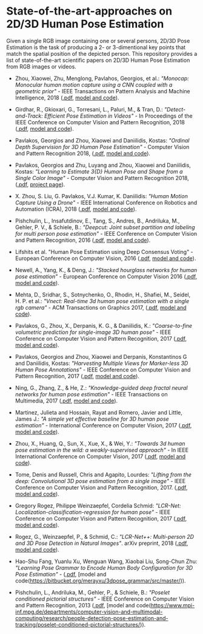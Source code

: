 # State-of-the-art-approaches on 2D/3D Human Pose Estimation
Given a single RGB image containing one or several persons, 2D/3D Pose Estimation is the task of producing a 2- or 3-dimentional key points that match the spatial position of the depicted person. This repository provides a list of state-of-the-art scientific papers on 2D/3D Human Pose Estimation from RGB images or videos. 

* Zhou, Xiaowei, Zhu, Menglong, Pavlahos, Georgios, et al.: *"Monocap: Monocular human motion capture using a CNN coupled with a geometric prior"* - IEEE Transactions on Pattern Analysis and Machine Intelligence, 2018 ([.pdf](https://arxiv.org/pdf/1701.02354.pdf), [model and code](https://github.com/daniilidis-group/monocap)).


* Girdhar, R., Gkioxari, G., Torresani, L., Paluri, M., & Tran, D.: *"Detect-and-Track: Efficient Pose Estimation in Videos"* - In Proceedings of the IEEE Conference on Computer Vision and Pattern Recognition, 2018 ([.pdf](https://arxiv.org/pdf/1712.09184.pdf), [model and code](https://rohitgirdhar.github.io/DetectAndTrack/)).

* Pavlakos, Georgios and Zhou, Xiaowei and Daniilidis, Kostas: *"Ordinal Depth Supervision for 3D Human Pose Estimation"* - Computer Vision and Pattern Recognition 2018, ([.pdf](http://openaccess.thecvf.com/content_cvpr_2018/papers/Pavlakos_Ordinal_Depth_Supervision_CVPR_2018_paper.pdf), [model and code](https://www.seas.upenn.edu/~pavlakos/projects/ordinal/)).


* Pavlakos, Georgios and Zhu, Luyang and Zhou, Xiaowei and Daniilidis, Kostas: *"Learning to Estimate 3{D} Human Pose and Shape from a Single Color Image"* - Computer Vision and Pattern Recognition 2018, ([.pdf](https://arxiv.org/pdf/1805.04092.pdf), [project page](https://www.seas.upenn.edu/~pavlakos/projects/humanshape/)).


* X. Zhou, S. Liu, G. Pavlakos, V.J. Kumar, K. Daniilidis: *"Human Motion Capture Using a Drone"* - IEEE International Conference on Robotics and Automation (ICRA), 2018 ([.pdf](http://www.cis.upenn.edu/~kostas/mypub.dir/xiaowei18icra.pdf), [model and code](https://github.com/daniilidis-group/drocap)).


* Pishchulin, L., Insafutdinov, E., Tang, S., Andres, B., Andriluka, M., Gehler, P. V., & Schiele, B.: *"Deepcut: Joint subset partition and labeling for multi person pose estimation"* - IEEE Conference on Computer Vision and Pattern Recognition, 2016 ([.pdf](http://pose.mpi-inf.mpg.de/contents/pishchulin16cvpr.pdf), [model and code](http://pose.mpi-inf.mpg.de/)).


* Lifshits et al. "Human Pose Estimation using Deep Consensus Voting" - European Conference on Computer Vision, 2016 ([.pdf](https://arxiv.org/pdf/1603.08212.pdf), [model and code](https://github.com/italif/deep-voting-hpe)).


* Newell, A., Yang, K., & Deng, J.: *"Stacked hourglass networks for human pose estimation"* - European Conference on Computer Vision 2016 ([.pdf](https://arxiv.org/pdf/1603.06937.pdf), [model and code](https://github.com/princeton-vl/pose-hg-demo)).

* Mehta, D., Sridhar, S., Sotnychenko, O., Rhodin, H., Shafiei, M., Seidel, H. P. et al.: *"Vnect: Real-time 3d human pose estimation with a single rgb camera"* - ACM Transactions on Graphics 2017, ([.pdf](https://arxiv.org/pdf/1705.01583.pdf), [model and code](http://gvv.mpi-inf.mpg.de/projects/VNect/)).

* Pavlakos, G., Zhou, X., Derpanis, K. G., & Daniilidis, K.: *"Coarse-to-fine volumetric prediction for single-image 3D human pose"* - IEEE Conference on Computer Vision and Pattern Recognition, 2017 ([.pdf](http://openaccess.thecvf.com/content_cvpr_2017/papers/Pavlakos_Coarse-To-Fine_Volumetric_Prediction_CVPR_2017_paper.pdf), [model and code](https://www.seas.upenn.edu/~pavlakos/projects/volumetric/)).


* Pavlakos, Georgios and Zhou, Xiaowei and Derpanis, Konstantinos G and Daniilidis, Kostas: *"Harvesting Multiple Views for Marker-less 3D Human Pose Annotations"* - IEEE Conference on Computer Vision and Pattern Recognition, 2017 ([.pdf](https://www.seas.upenn.edu/~pavlakos/projects/harvesting/files/harvesting.pdf), [model and code](https://github.com/geopavlakos/harvesting/)).


* Ning, G., Zhang, Z., & He, Z.: *"Knowledge-guided deep fractal neural networks for human pose estimation"* - IEEE Transactions on Multimedia, 2017 ([.pdf](https://arxiv.org/pdf/1705.02407.pdf), [model and code](https://github.com/Guanghan/GNet-pose)).


* Martinez, Julieta and Hossain, Rayat and Romero, Javier and Little, James J.: *"A simple yet effective baseline for 3D human pose estimation"* - International Conference on Computer Vision, 2017 ([.pdf](https://arxiv.org/pdf/1705.03098.pdf
), [model and code](https://github.com/una-dinosauria/3d-pose-baseline)).


* Zhou, X., Huang, Q., Sun, X., Xue, X., & Wei, Y.: *"Towards 3d human pose estimation in the wild: a weakly-supervised approach"* - In IEEE International Conference on Computer Vision, 2017 ([.pdf](http://openaccess.thecvf.com/content_ICCV_2017/papers/Zhou_Towards_3D_Human_ICCV_2017_paper.pdf
), [model and code](https://github.com/xingyizhou/pose-hg-3d)).


* Tome, Denis and Russell, Chris and Agapito, Lourdes: *"Lifting from the deep: Convolutional 3D pose estimation from a single image"* - IEEE Conference on Computer Vision and Pattern Recognition, 2017.  ([.pdf](https://arxiv.org/pdf/1701.00295.pdf
), [model and code](https://github.com/DenisTome/Lifting-from-the-Deep-release)).


* Gregory Rogez, Philippe Weinzaepfel, Cordelia Schmid: *"LCR-Net: Localization-classification-regression for human pose"* - IEEE Conference on Computer Vision and Pattern Recognition, 2017 ([.pdf](http://openaccess.thecvf.com/content_cvpr_2017/papers/Rogez_LCR-Net_Localization-Classification-Regression_for_CVPR_2017_paper.pdf), [model and code](https://thoth.inrialpes.fr/src/LCR-Net/)).


* Rogez, G., Weinzaepfel, P., & Schmid, C.: *"LCR-Net++: Multi-person 2D and 3D Pose Detection in Natural Images"*. arXiv preprint, 2018  ([.pdf](https://arxiv.org/pdf/1803.00455.pdf), [model and code](https://thoth.inrialpes.fr/src/LCR-Net/)).


* Hao-Shu Fang, Yuanlu Xu, Wenguan Wang, Xiaobai Liu, Song-Chun Zhu: *"Learning Pose Grammar to Encode Human Body Configuration for 3D Pose Estimation"* - ([.pdf](https://arxiv.org/pdf/1710.06513.pdf), [model and code(https://bitbucket.org/merayxu/3dpose_grammar/src/master/)).

* Pishchulin, L., Andriluka, M., Gehler, P., & Schiele, B.: *"Poselet conditioned pictorial structures"* - IEEE Conference on Computer Vision and Pattern Recognition, 2013 ([.pdf](https://www.cv-foundation.org/openaccess/content_cvpr_2013/papers/Pishchulin_Poselet_Conditioned_Pictorial_2013_CVPR_paper.pdf), [model and code(https://www.mpi-inf.mpg.de/departments/computer-vision-and-multimodal-computing/research/people-detection-pose-estimation-and-tracking/poselet-conditioned-pictorial-structures/)).

